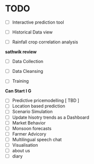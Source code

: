 # TODO

- [ ] Interactive prediction tool  
- [ ] Historical Data view  
- [ ] Rainfall crop correlation analysis  
  

**sathwik review**  
- [ ] Data Collection  
- [ ] Data Cleansing  
- [ ] Training  
  

**Can Start I G**  
- [ ] Predictive pricemodelling [ TBD ]  
- [ ] Location based prediction  
- [ ] Scenario Simulation  
- [ ] Update hisotry trends as a Dashboard  
- [ ] Market Behavior  
- [ ] Monsoon forecasts  
- [ ] Farmer Advicory  
- [ ] Multilingual speech chat   
- [ ] Visualisation  
- [ ] about us  
- [ ] diary  
